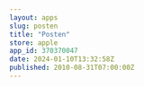 ```yaml
---
layout: apps
slug: posten
title: "Posten"
store: apple
app_id: 370370047
date: 2024-01-10T13:32:58Z
published: 2010-08-31T07:00:00Z
---
```

